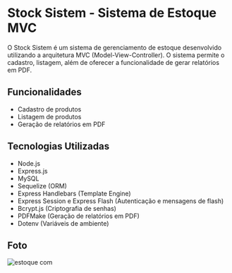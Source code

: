 # Stock Sistem - Sistema de Estoque MVC

O Stock Sistem é um sistema de gerenciamento de estoque desenvolvido utilizando a arquitetura MVC (Model-View-Controller). O sistema permite o cadastro, listagem, além de oferecer a funcionalidade de gerar relatórios em PDF.

## Funcionalidades

- Cadastro de produtos
- Listagem de produtos
- Geração de relatórios em PDF

## Tecnologias Utilizadas

- Node.js
- Express.js
- MySQL
- Sequelize (ORM)
- Express Handlebars (Template Engine)
- Express Session e Express Flash (Autenticação e mensagens de flash)
- Bcrypt.js (Criptografia de senhas)
- PDFMake (Geração de relatórios em PDF)
- Dotenv (Variáveis de ambiente)



## Foto

![estoque com](https://github.com/Alexandrelimax/Stock-Sistem/assets/96657257/bd8501e6-e290-4c83-85ea-2931a8dae3cf)


